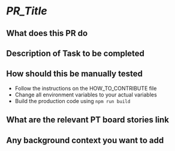 # _PR_Title_

## What does this PR do

## Description of Task to be completed

## How should this be manually tested

- Follow the instructions on the HOW_TO_CONTRIBUTE file
- Change all environment variables to your actual variables
- Build the production code using `npm run build`

## What are the relevant PT board stories link

## Any background context you want to add
